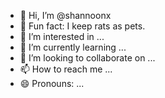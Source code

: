- 👋 Hi, I’m @shannoonx
-  🐀 Fun fact: I keep rats as pets.
- 👀 I’m interested in ...
- 🌱 I’m currently learning ...
- 💞️ I’m looking to collaborate on ...
- 📫 How to reach me ...
- 😄 Pronouns: ...

<!---
shannoonx/shannoonx is a ✨ special ✨ repository because its `README.md` (this file) appears on your GitHub profile.
You can click the Preview link to take a look at your changes.
--->
